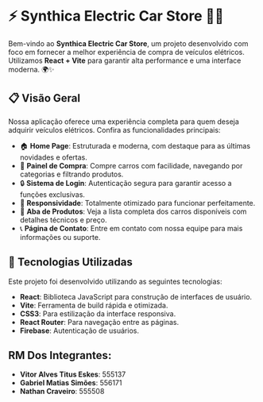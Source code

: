 # ⚡ Synthica Electric Car Store 🚗🔋

Bem-vindo ao **Synthica Electric Car Store**, um projeto desenvolvido com foco em fornecer a melhor experiência de compra de veículos elétricos. Utilizamos **React + Vite** para garantir alta performance e uma interface moderna. 🌍✨

## 📋 Visão Geral

Nossa aplicação oferece uma experiência completa para quem deseja adquirir veículos elétricos. Confira as funcionalidades principais:

- 🏠 **Home Page**: Estruturada e moderna, com destaque para as últimas novidades e ofertas.
- 🛒 **Painel de Compra**: Compre carros com facilidade, navegando por categorias e filtrando produtos.
- 🔒 **Sistema de Login**: Autenticação segura para garantir acesso a funções exclusivas.
- 📱 **Responsividade**: Totalmente otimizado para funcionar perfeitamente.
- 🚗 **Aba de Produtos**: Veja a lista completa dos carros disponíveis com detalhes técnicos e preço.
- 📞 **Página de Contato**: Entre em contato com nossa equipe para mais informações ou suporte.

## 🚀 Tecnologias Utilizadas

Este projeto foi desenvolvido utilizando as seguintes tecnologias:

- **React**: Biblioteca JavaScript para construção de interfaces de usuário.
- **Vite**: Ferramenta de build rápida e otimizada.
- **CSS3**: Para estilização da interface responsiva.
- **React Router**: Para navegação entre as páginas.
- **Firebase**: Autenticação de usuários.

## RM Dos Integrantes:

- **Vitor Alves Titus Eskes**: 555137
- **Gabriel Matias Simões**: 556171 
- **Nathan Craveiro**: 555508
